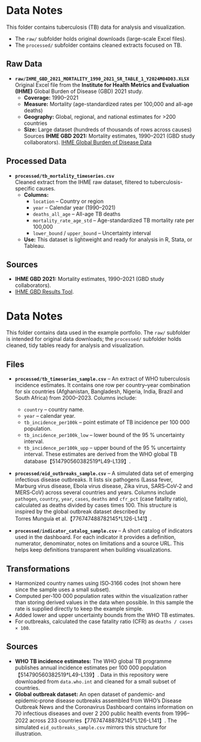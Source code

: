 # Data Notes

This folder contains tuberculosis (TB) data for analysis and visualization.  

- The `raw/` subfolder holds original downloads (large-scale Excel files).  
- The `processed/` subfolder contains cleaned extracts focused on TB.  

## Raw Data

- **`raw/IHME_GBD_2021_MORTALITY_1990_2021_SR_TABLE_1_Y2024M04D03.XLSX`**  
  Original Excel file from the **Institute for Health Metrics and Evaluation (IHME)** Global Burden of Disease (GBD) 2021 study.  
  - **Coverage:** 1990–2021  
  - **Measure:** Mortality (age-standardized rates per 100,000 and all-age deaths)  
  - **Geography:** Global, regional, and national estimates for >200 countries  
  - **Size:** Large dataset (hundreds of thousands of rows across causes)  
  Sources **IHME GBD 2021:** Mortality estimates, 1990–2021 (GBD study collaborators). [IHME Global Burden of Disease Data](https://www.healthdata.org/research-analysis/gbd-data)

## Processed Data

- **`processed/tb_mortality_timeseries.csv`**  
  Cleaned extract from the IHME raw dataset, filtered to tuberculosis-specific causes.  
  - **Columns:**  
    - `location` – Country or region  
    - `year` – Calendar year (1990–2021)  
    - `deaths_all_age` – All-age TB deaths  
    - `mortality_rate_age_std` – Age-standardized TB mortality rate per 100,000  
    - `lower_bound` / `upper_bound` – Uncertainty interval  
  - **Use:** This dataset is lightweight and ready for analysis in R, Stata, or Tableau.  

## Sources

- **IHME GBD 2021:** Mortality estimates, 1990–2021 (GBD study collaborators).  
- [IHME GBD Results Tool](https://ghdx.healthdata.org/gbd-results-tool).
# Data Notes

This folder contains data used in the example portfolio.  The `raw/` subfolder is intended for original data downloads; the `processed/` subfolder holds cleaned, tidy tables ready for analysis and visualization.

## Files

- **`processed/tb_timeseries_sample.csv`** – An extract of WHO tuberculosis incidence estimates.  It contains one row per country–year combination for six countries (Afghanistan, Bangladesh, Nigeria, India, Brazil and South Africa) from 2000–2023.  Columns include:
  - `country` – country name.
  - `year` – calendar year.
  - `tb_incidence_per100k` – point estimate of TB incidence per 100 000 population.
  - `tb_incidence_per100k_low` – lower bound of the 95 % uncertainty interval.
  - `tb_incidence_per100k_upp` – upper bound of the 95 % uncertainty interval.
  These estimates are derived from the WHO global TB database【514790560382519†L49-L139】.

- **`processed/eid_outbreaks_sample.csv`** – A simulated data set of emerging infectious disease outbreaks.  It lists six pathogens (Lassa fever, Marburg virus disease, Ebola virus disease, Zika virus, SARS‑CoV‑2 and MERS‑CoV) across several countries and years.  Columns include `pathogen`, `country`, `year`, `cases`, `deaths` and `cfr_pct` (case fatality ratio), calculated as deaths divided by cases times 100.  This structure is inspired by the global outbreak dataset described by Torres Munguía et al.【776747488782145†L126-L141】.

- **`processed/indicator_catalog_sample.csv`** – A short catalog of indicators used in the dashboard.  For each indicator it provides a definition, numerator, denominator, notes on limitations and a source URL.  This helps keep definitions transparent when building visualizations.

## Transformations

- Harmonized country names using ISO‑3166 codes (not shown here since the sample uses a small subset).
- Computed per‑100 000 population rates within the visualization rather than storing derived values in the data when possible.  In this sample the rate is supplied directly to keep the example simple.
- Added lower and upper uncertainty bounds from the WHO TB estimates.
- For outbreaks, calculated the case fatality ratio (CFR) as `deaths / cases × 100`.

## Sources

- **WHO TB incidence estimates:** The WHO global TB programme publishes annual incidence estimates per 100 000 population【514790560382519†L49-L139】.  Data in this repository were downloaded from `data.who.int` and cleaned for a small subset of countries.
- **Global outbreak dataset:** An open dataset of pandemic‑ and epidemic‑prone disease outbreaks assembled from WHO’s Disease Outbreak News and the Coronavirus Dashboard contains information on 70 infectious diseases and over 2 200 public health events from 1996–2022 across 233 countries【776747488782145†L126-L141】.  The simulated `eid_outbreaks_sample.csv` mirrors this structure for illustration.
